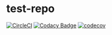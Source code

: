 # test-repo
[![CircleCI](https://dl.circleci.com/status-badge/img/gh/A-kirami/test-repo/tree/master.svg?style=svg)](https://dl.circleci.com/status-badge/redirect/gh/A-kirami/test-repo/tree/master)
[![Codacy Badge](https://app.codacy.com/project/badge/Grade/456b94ad319c43daa069bc0fff52c0ad)](https://www.codacy.com/gh/A-kirami/test-repo/dashboard?utm_source=github.com&amp;utm_medium=referral&amp;utm_content=A-kirami/test-repo&amp;utm_campaign=Badge_Grade)
[![codecov](https://codecov.io/gh/A-kirami/test-repo/branch/master/graph/badge.svg?token=Zq7QcKKvum)](https://codecov.io/gh/A-kirami/test-repo)
